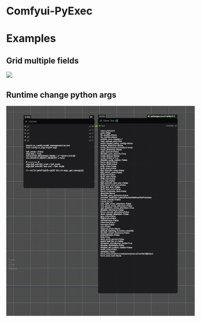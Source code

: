 # Comfyui-PyExec

# Examples
## Grid multiple fields
![](https://github.com/bananasss00/Comfyui-PyExec/blob/main/examples/grid_multiple_fields.png)

## Runtime change python args
![](https://github.com/bananasss00/Comfyui-PyExec/blob/main/examples/change_comfyui_args_runtime.png)
